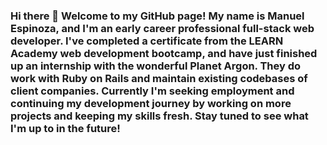 ### Hi there 👋 Welcome to my GitHub page! My name is Manuel Espinoza, and I'm an early career professional full-stack web developer. I've completed a certificate from the LEARN Academy web development bootcamp, and have just finished up an internship with the wonderful Planet Argon. They do work with Ruby on Rails and maintain existing codebases of client companies. Currently I'm seeking employment and continuing my development journey by working on more projects and keeping my skills fresh. Stay tuned to see what I'm up to in the future!

<!--
**manny-espinoza/manny-espinoza** is a ✨ _special_ ✨ repository because its `README.md` (this file) appears on your GitHub profile.

Here are some ideas to get you started:

- 🔭 I’m currently working on ...
- 🌱 I’m currently learning ...
- 👯 I’m looking to collaborate on ...
- 🤔 I’m looking for help with ...
- 💬 Ask me about ...
- 📫 How to reach me: ...
- 😄 Pronouns: ...
- ⚡ Fun fact: ...
-->
